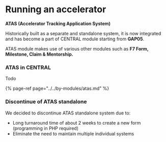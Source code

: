 # Running an accelerator

**ATAS \(Accelerator Tracking Application System\)**

Historically built as a separate and standalone system, it is now integrated and has become a part of CENTRAL module starting from **GAP05**. 

ATAS module makes use of various other modules such as **F7 Form, Milestone, Claim & Mentorship.** 

### ATAS in CENTRAL

Todo

{% page-ref page="../../by-modules/atas.md" %}

### Discontinue of ATAS standalone

We decided to discontinue ATAS standalone system due to:

* Long turnaround time of about 2 weeks to create a new form \(programming in PHP required\)
* Eliminate the need to maintain multiple individual systems

